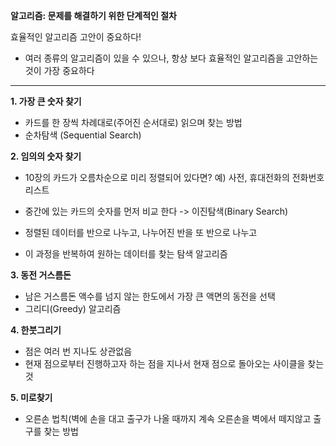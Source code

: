 <b>알고리즘: 문제를 해결하기 위한 단계적인 절차</b>

효율적인 알고리즘 고안이 중요하다!
* 여러 종류의 알고리즘이 있을 수 있으나, 항상 보다 효율적인 알고리즘을 고안하는 것이 가장 중요하다 
- - - -
<b> 1. 가장 큰 숫자 찾기 </b>

* 카드를 한 장씩 차례대로(주어진 순서대로) 읽으며 찾는 방법
* 순차탐색 (Sequential Search)


<b>2. 임의의 숫자 찾기</b>

- 10장의 카드가 오름차순으로 미리 정렬되어 있다면?
예) 사전, 휴대전화의 전화번호 리스트
* 중간에 있는 카드의 숫자를 먼저 비교 한다 -> 이진탐색(Binary Search)

*  정렬된 데이터를 반으로 나누고, 나누어진 반을 또 반으로 나누고
*  이 과정을 반복하여 원하는 데이터를 찾는 탐색 알고리즘


<b>3. 동전 거스름돈</b>

*  남은 거스름돈 액수를 넘지 않는 한도에서 가장 큰 액면의 동전을 선택
*  그리디(Greedy) 알고리즘


<b>4. 한붓그리기</b>
 
* 점은 여러 번 지나도 상관없음
*  현재 점으로부터 진행하고자 하는 점을 지나서 현재 점으로 돌아오는 사이클을 찾는 것


<b>5. 미로찾기</b>

*  오른손 법칙(벽에 손을 대고 출구가 나올 때까지 계속 오른손을 벽에서 떼지않고 출구를 찾는 방법
